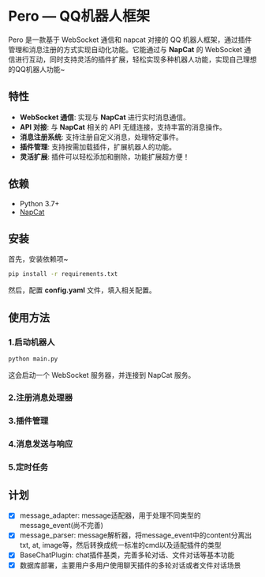 # Pero — QQ机器人框架

Pero 是一款基于 WebSocket 通信和 napcat 对接的 QQ 机器人框架，通过插件管理和消息注册的方式实现自动化功能。它能通过与 **NapCat** 的 WebSocket 通信进行互动，同时支持灵活的插件扩展，轻松实现多种机器人功能，实现自己理想的QQ机器人功能~

## 特性

- **WebSocket 通信**: 实现与 **NapCat** 进行实时消息通信。
- **API 对接**: 与 **NapCat** 相关的 API 无缝连接，支持丰富的消息操作。
- **消息注册系统**: 支持注册自定义消息，处理特定事件。
- **插件管理**: 支持按需加载插件，扩展机器人的功能。
- **灵活扩展**: 插件可以轻松添加和删除，功能扩展超方便！

## 依赖

- Python 3.7+
- [NapCat]

## 安装

首先，安装依赖项~

```bash
pip install -r requirements.txt
```

然后，配置 **config.yaml** 文件，填入相关配置。

## 使用方法

### 1.启动机器人

```bash
python main.py
```

这会启动一个 WebSocket 服务器，并连接到 NapCat 服务。

### 2.注册消息处理器

### 3.插件管理

### 4.消息发送与响应

### 5.定时任务


[napcat]: https://github.com/NapNeko/NapCatQQ



## 计划
- [x] message_adapter: message适配器，用于处理不同类型的message_event(尚不完善)
- [x] message_parser: message解析器，将message_event中的content分离出txt, at, image等，然后转换成统一标准的cmd以及适配插件的类型
- [x] BaseChatPlugin: chat插件基类，完善多轮对话、文件对话等基本功能
- [x] 数据库部署，主要用户多用户使用聊天插件的多轮对话或者文件对话场景
